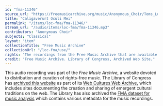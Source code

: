 ```yaml
---
id: "fma-11346"
source_url: "https://freemusicarchive.org/music/Anonymous_Choir/Toms_Luis_de_Victorias_Caligaverunt_Oculi_Mei/Caligaverunt_Oculi_Mei"
title: "Caligaverunt Oculi Mei"
permalink: "/items/loc-fma/fma-11346/"
stream_url: "/audio/items/loc-fma/fma-11346.mp3"
contributors: "Anonymous Choir"
subjects: "Classical"
layout: "item"
collectionTitle: "Free Music Archive"
collectionUrl: "/loc-fma/use/"
rights: "The recordings from the Free Music Archive that are available on Citizen DJ have a CC0 1.0 Universal License (Public Domain Dedication) which means you can copy, modify, distribute and perform the work, even for commercial purposes, all without asking permission."
credit: "Free Music Archive. Library of Congress, Archived Web Site."
---
```


This audio recording was part of the _Free Music Archive_, a website devoted to distribution and curation of rights-free music. The Library of Congress has [archived this website](https://www.loc.gov/item/lcwaN0026492/) as part of its [Web Cultures Web Archive](https://www.loc.gov/collections/web-cultures-web-archive/about-this-collection/), which includes sites documenting the creation and sharing of emergent cultural traditions on the web. The Library has also archived the [FMA dataset for music analysis](https://catalog.loc.gov/vwebv/search?searchCode=LCCN&searchArg=2018655052&searchType=1&permalink=y) which contains various metadata for the music recordings.